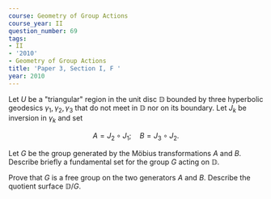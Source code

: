 ```yaml
---
course: Geometry of Group Actions
course_year: II
question_number: 69
tags:
- II
- '2010'
- Geometry of Group Actions
title: 'Paper 3, Section I, F '
year: 2010
---
```




Let $U$ be a "triangular" region in the unit disc $\mathbb{D}$ bounded by three hyperbolic geodesics $\gamma_{1}, \gamma_{2}, \gamma_{3}$ that do not meet in $\mathbb{D}$ nor on its boundary. Let $J_{k}$ be inversion in $\gamma_{k}$ and set

$$A=J_{2} \circ J_{1} ; \quad B=J_{3} \circ J_{2} .$$

Let $G$ be the group generated by the Möbius transformations $A$ and $B$. Describe briefly a fundamental set for the group $G$ acting on $\mathbb{D}$.

Prove that $G$ is a free group on the two generators $A$ and $B$. Describe the quotient surface $\mathbb{D} / G$.